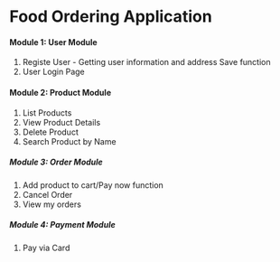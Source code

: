 # Food Ordering Application


#### Module 1: User Module
1.	Registe User - Getting user information and address Save function
2.  User Login Page

#### Module 2: Product Module
1.	List Products 
2.	View Product Details
3.	Delete Product
4.  Search Product by Name 

##### Module 3: Order Module
1.	Add product to cart/Pay now function
2.	Cancel Order
3.	View my orders


##### Module 4: Payment Module
1.	Pay via Card
